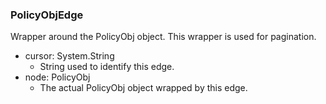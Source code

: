 ### PolicyObjEdge
Wrapper around the PolicyObj object. This wrapper is used for pagination.

- cursor: System.String
  - String used to identify this edge.
- node: PolicyObj
  - The actual PolicyObj object wrapped by this edge.
